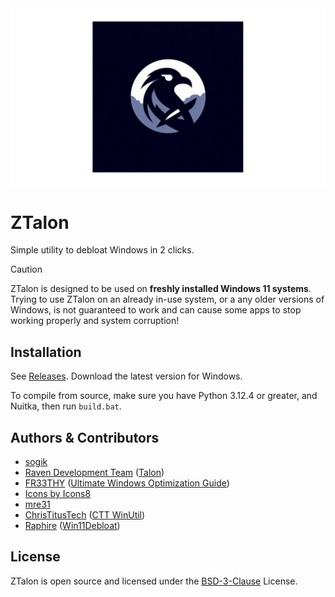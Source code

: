 <div align="center">
  <img width="600" src="src/images/ztalon_banner.png" alt="ZTalon Logo">

  </div>

# ZTalon

Simple utility to debloat Windows in 2 clicks.

> [!CAUTION]
> ZTalon is designed to be used on **freshly installed Windows 11 systems**. Trying to use ZTalon on an already in-use system, or a any older versions of Windows, is not guaranteed to work and can cause some apps to stop working properly and system corruption!

## Installation

See [Releases](https://github.com/sogik/ZTalon/releases). Download the latest version for Windows.

To compile from source, make sure you have Python 3.12.4 or greater, and Nuitka, then run `build.bat`.

## Authors & Contributors

- [sogik](https://ravendevteam.org/)
- [Raven Development Team](https://ravendevteam.org/) ([Talon](https://github.com/ravendevteam/talon))
- [FR33THY](https://www.youtube.com/@FR33THY) ([Ultimate Windows Optimization Guide](https://github.com/FR33THYFR33THY/Ultimate-Windows-Optimization-Guide))
- [Icons by Icons8](https://icons8.com/)
- [mre31](https://github.com/mre31)
- [ChrisTitusTech](https://github.com/christitustech) ([CTT WinUtil](https://github.com/christitustech/winutil))
- [Raphire](https://github.com/Raphire) ([Win11Debloat](https://github.com/Raphire/Win11Debloat))

## License

ZTalon is open source and licensed under the [BSD-3-Clause](/LICENSE) License.
